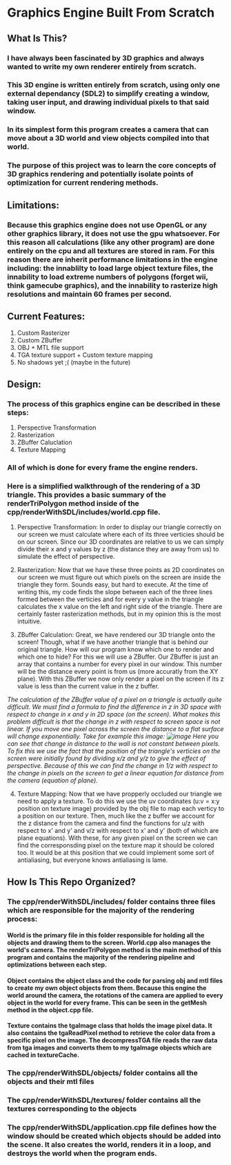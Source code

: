 # Graphics Engine Built From Scratch

## What Is This?

### I have always been fascinated by 3D graphics and always wanted to write my own renderer entirely from scratch.  

### This 3D engine is written entirely from scratch, using only one external dependancy (SDL2) to simplify creating a window, taking user input, and drawing individual pixels to that said window.

### In its simplest form this program creates a camera that can move about a 3D world and view objects compiled into that world.

### The purpose of this project was to learn the core concepts of 3D graphics rendering and potentially isolate points of optimization for current rendering methods.  

## Limitations:

### Because this graphics engine does not use OpenGL or any other graphics library, it does not use the gpu whatsoever.  For this reason all calculations (like any other program) are done entirely on the cpu and all textures are stored in ram.  For this reason there are inherit performance limitations in the engine including: the innablilty to load large object texture files, the innability to load extreme numbers of polygons (forget wii, think gamecube graphics), and the innability to rasterize high resolutions and maintain 60 frames per second.

## Current Features:

1. Custom Rasterizer
2. Custom ZBuffer
3. OBJ + MTL file support
4. TGA texture support + Custom texture mapping
5. No shadows yet ;(  (maybe in the future)

## Design:

### The process of this graphics engine can be described in these steps:

1. Perspective Transformation
2. Rasterization
3. ZBuffer Caluclation
4. Texture Mapping

### All of which is done for every frame the engine renders.

### Here is a simplified walkthrough of the rendering of a 3D triangle.  This provides a basic summary of the renderTriPolygon method inside of the cpp/renderWithSDL/includes/world.cpp file.

1. Perspective Transformation:  In order to display our triangle correctly on our screen we must calculate where each of its three verticies should be on our screen. Since our 3D coordinates are relative to us we can simply divide their x and y values by z (the distance they are away from us) to simulate the effect of perspective.

2. Rasterization:  Now that we have these three points as 2D coordinates on our screen we must figure out which pixels on the screen are inside the triangle they form. Sounds easy, but hard to execute.  At the time of writing this, my code finds the slope between each of the three lines formed between the verticies and for every y value in the triangle calculates the x value on the left and right side of the triangle.  There are certainly faster rasterization methods, but in my opinion this is the most intuitive.

3. ZBuffer Calculation:  Great, we have rendered our 3D triangle onto the screen! Though, what if we have another triangle that is behind our original triangle.  How will our program know which one to render and which one to hide?  For this we will use a ZBuffer.  Our ZBuffer is just an array that contains a number for every pixel in our window.  This number will be the distance every point is from us (more accuratly from the XY plane).  With this ZBuffer we now only render a pixel on the screen if its z value is less than the current value in the z buffer.

*The calculation of the ZBuffer value of a pixel on a triangle is actually quite difficult.  We must find a formula to find the difference in z in 3D space with respect to change in x and y in 2D space (on the screen).  What makes this problem difficult is that the change in z with respect to screen space is not linear.  If you move one pixel across the screen the distance to a flat surface will change exponentially. Take for example this image: ![image](https://github.com/user-attachments/assets/87fc47b2-7d0e-4b88-9912-a88dcc113217)*
*Here you can see that change in distance to the wall is not constant between pixels.  To fix this we use the fact that the position of the triangle's verticies on the screen were initially found by dividing x/z and y/z to give the effect of perspective.  Because of this we can find the change in 1/z with respect to the change in pixels on the screen to get a linear equation for distance from the camera (equation of plane).*

4. Texture Mapping:  Now that we have propperly occluded our triangle we need to apply a texture.  To do this we use the uv coordinates (u:v = x:y position on texture image) provided by the obj file to map each verticy to a position on our texture.  Then, much like the z buffer we account for the z distance from the camera and find the functions for u/z with respect to x' and y' and v/z with respect to x' and y' (both of which are plane equations).  With these, for any given pixel on the screen we can find the corresponsding pixel on the texture map it should be colored too.  It would be at this position that we could implement some sort of antialiasing, but everyone knows antialiasing is lame.

## How Is This Repo Organized?

### The cpp/renderWithSDL/includes/ folder contains three files which are responsible for the majority of the rendering process:

#### World is the primary file in this folder responsible for holding all the objects and drawing them to the screen. World.cpp also manages the world's camera.  The renderTriPolygon method is the main method of this program and contains the majority of the rendering pipeline and optimizations between each step.

#### Object contains the object class and the code for parsing obj and mtl files to create my own object objects from them.  Because this engine the world around the camera, the rotations of the camera are applied to every object in the world for every frame.  This can be seen in the getMesh method in the object.cpp file.

#### Texture contains the tgaImage class that holds the image pixel data.  It also contains the tgaReadPixel method to retrieve the color data from a specific pixel on the image. The decompressTGA file reads the raw data from tga images and converts them to my tgaImage objects which are cached in textureCache.

### The cpp/renderWithSDL/objects/ folder contains all the objects and their mtl files

### The cpp/renderWithSDL/textures/ folder contains all the textures corresponding to the objects

### The cpp/renderWithSDL/application.cpp file defines how the window should be created which objects should be added into the scene.  It also creates the world, renders it in a loop, and destroys the world when the program ends.

